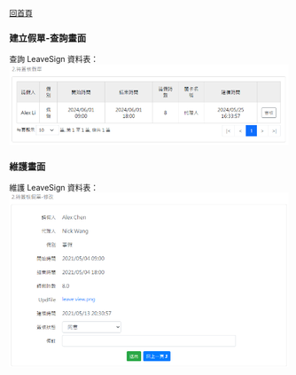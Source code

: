 [回首頁](../../Readme-CN.md)

### 建立假單-查詢畫面
查詢 LeaveSign 資料表：
![查詢畫面](image/leaveSign-read.png)

### 維護畫面
維護 LeaveSign 資料表：
![維護畫面](image/leaveSign-edit.png)
